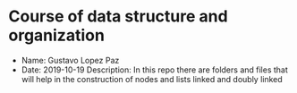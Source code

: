 # Course of data structure and organization
- Name: Gustavo Lopez Paz
- Date: 2019-10-19
Description: In this repo there are folders and files that will help in the 
construction of nodes and lists linked and doubly linked